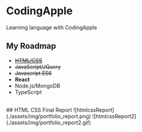 # CodingApple
Learning language with CodingApple
<br>

## My Roadmap
- [~~HTML/CSS~~](#html-css-final-report)
- ~~JavaScript/JQuery~~
- ~~Javascript ES6~~
- **React**
- Node.js/MongoDB
- TypeScript

<br>
## HTML CSS Final Report
![htmlcssReport](./assets/img/portfolio_report.png)
![htmlcssReport2](./assets/img/portfolio_report2.gif)
